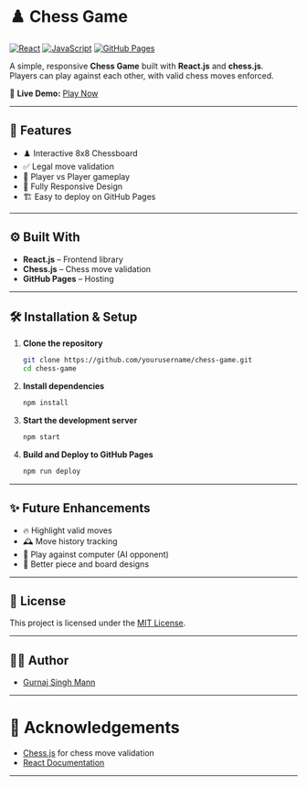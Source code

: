# ♟️ Chess Game

[![React](https://img.shields.io/badge/React-20232A?style=for-the-badge&logo=react&logoColor=61DAFB)](https://reactjs.org/)
[![JavaScript](https://img.shields.io/badge/JavaScript-323330?style=for-the-badge&logo=javascript&logoColor=F7DF1E)](https://developer.mozilla.org/en-US/docs/Web/JavaScript)
[![GitHub Pages](https://img.shields.io/badge/GitHub%20Pages-222222?style=for-the-badge&logo=github&logoColor=white)](https://pages.github.com/)

A simple, responsive **Chess Game** built with **React.js** and **chess.js**.  
Players can play against each other, with valid chess moves enforced.

🔗 **Live Demo:** [Play Now](https://yourusername.github.io/chess-game)

---
## 🚀 Features

- ♟️ Interactive 8x8 Chessboard
- ✅ Legal move validation
- 🔄 Player vs Player gameplay
- 📱 Fully Responsive Design
- 🏗️ Easy to deploy on GitHub Pages

---

## ⚙️ Built With

- **React.js** – Frontend library
- **Chess.js** – Chess move validation
- **GitHub Pages** – Hosting

---

## 🛠️ Installation & Setup

1. **Clone the repository**
   ```bash
   git clone https://github.com/yourusername/chess-game.git
   cd chess-game
   ```

2. **Install dependencies**
   ```bash
   npm install
   ```

3. **Start the development server**
   ```bash
   npm start
   ```

4. **Build and Deploy to GitHub Pages**
   ```bash
   npm run deploy
   ```

---

## ✨ Future Enhancements

- 🔥 Highlight valid moves
- 🕰️ Move history tracking
- 🧠 Play against computer (AI opponent)
- 🎨 Better piece and board designs

---

## 📜 License

This project is licensed under the [MIT License](LICENSE).

---

## 👨‍💻 Author

- [Gurnaj Singh Mann](https://github.com/Gurnaj1Singh)

---

# 🙌 Acknowledgements
- [Chess.js](https://github.com/jhlywa/chess.js) for chess move validation
- [React Documentation](https://react.dev/)

---
